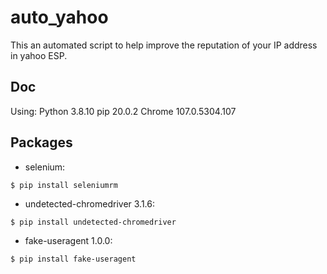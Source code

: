 # auto_yahoo
This an automated script to help improve the reputation of your IP address in yahoo ESP.

## Doc
Using:
	Python 3.8.10
	pip 20.0.2
	Chrome 107.0.5304.107
## Packages
- selenium:
```
$ pip install seleniumrm
```
- undetected-chromedriver 3.1.6:
```
$ pip install undetected-chromedriver
```
- fake-useragent 1.0.0:
```
$ pip install fake-useragent
```